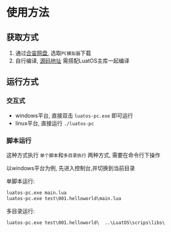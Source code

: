 # 使用方法

## 获取方式

1. 通过[合宙网盘](https://pan.air32.cn/s/DJTr?path=%2FLuatOS%E6%A8%A1%E6%8B%9F%E5%99%A8(win32)), 选取`PC模拟器`下载
2. 自行编译, [源码地址](https://gitee.com/openLuat/luatos-soc-pc) 需搭配LuatOS主库一起编译

## 运行方式

### 交互式

* windows平台, 直接双击 `luatos-pc.exe` 即可运行
* linux平台, 直接运行 `./luatos-pc`

### 脚本运行

这种方式执行 `单个脚本`和`多目录执行` 两种方式, 需要在命令行下操作

以windows平台为例, 先进入控制台,并切换到当前目录

单脚本运行:

```cmd
luatos-pc.exe main.lua
luatos-pc.exe test\001.helloworld\main.lua
```

多目录运行:

```cmd
luatos-pc.exe test\001.helloworld\  ..\LuatOS\scrips\libs\
```
